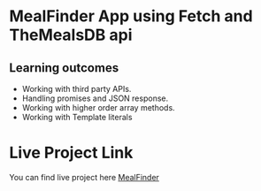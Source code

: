 # MealFinder App using Fetch and TheMealsDB api

## Learning outcomes 
- Working with third party APIs.
- Handling promises and JSON response.
- Working with higher order array methods.
- Working with Template literals

# Live Project Link
You can find live project here <a href="https://codepen.io/Taimoorkhan/full/NWNJdoL">MealFinder</a>
